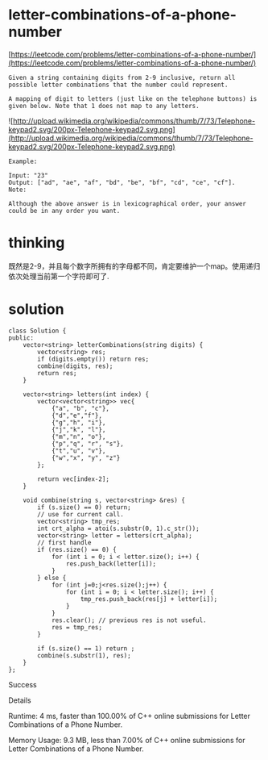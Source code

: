 # letter-combinations-of-a-phone-number

[https://leetcode.com/problems/letter-combinations-of-a-phone-number/](https://leetcode.com/problems/letter-combinations-of-a-phone-number/)

```
Given a string containing digits from 2-9 inclusive, return all possible letter combinations that the number could represent.

A mapping of digit to letters (just like on the telephone buttons) is given below. Note that 1 does not map to any letters.
```
![http://upload.wikimedia.org/wikipedia/commons/thumb/7/73/Telephone-keypad2.svg/200px-Telephone-keypad2.svg.png](http://upload.wikimedia.org/wikipedia/commons/thumb/7/73/Telephone-keypad2.svg/200px-Telephone-keypad2.svg.png)

```
Example:

Input: "23"
Output: ["ad", "ae", "af", "bd", "be", "bf", "cd", "ce", "cf"].
Note:

Although the above answer is in lexicographical order, your answer could be in any order you want.
```

# thinking

既然是2-9，并且每个数字所拥有的字母都不同，肯定要维护一个map。使用递归依次处理当前第一个字符即可了.

# solution

```
class Solution {
public:
    vector<string> letterCombinations(string digits) {
        vector<string> res;
        if (digits.empty()) return res;
        combine(digits, res);
        return res;
    }

    vector<string> letters(int index) {
        vector<vector<string>> vec{
            {"a", "b", "c"},
            {"d","e","f"},
            {"g","h", "i"},
            {"j","k", "l"},
            {"m","n", "o"},
            {"p","q", "r", "s"},
            {"t","u", "v"},
            {"w","x", "y", "z"}
        };

        return vec[index-2];
    }

    void combine(string s, vector<string> &res) {
        if (s.size() == 0) return;
		// use for current call.
        vector<string> tmp_res;
        int crt_alpha = atoi(s.substr(0, 1).c_str());
        vector<string> letter = letters(crt_alpha);
		// first handle
        if (res.size() == 0) {
            for (int i = 0; i < letter.size(); i++) {
                res.push_back(letter[i]);
            }
        } else {
            for (int j=0;j<res.size();j++) {
                for (int i = 0; i < letter.size(); i++) {
                    tmp_res.push_back(res[j] + letter[i]);
                }
            }
            res.clear(); // previous res is not useful.
            res = tmp_res;
        }

        if (s.size() == 1) return ;
        combine(s.substr(1), res);
    }
};
```

Success

Details

Runtime: 4 ms, faster than 100.00% of C++ online submissions for Letter Combinations of a Phone Number.

Memory Usage: 9.3 MB, less than 7.00% of C++ online submissions for Letter Combinations of a Phone Number.
